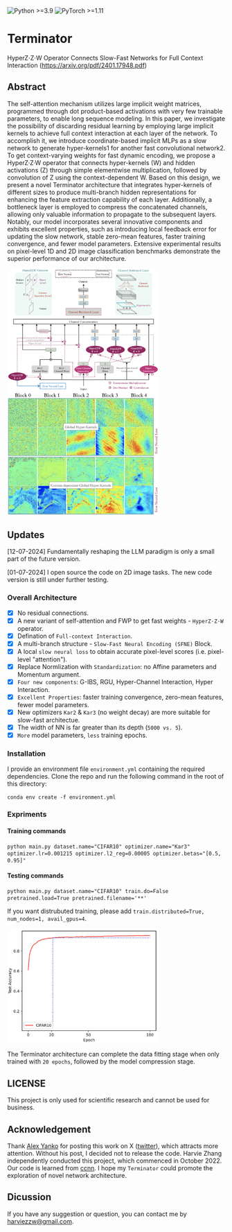 ![Python >=3.9](https://img.shields.io/badge/Python->=3.8-blue.svg)
![PyTorch >=1.11](https://img.shields.io/badge/PyTorch->=1.1-yellow.svg)


# Terminator
 
HyperZ⋅Z⋅W Operator Connects Slow-Fast Networks for Full Context Interaction (https://arxiv.org/pdf/2401.17948.pdf)


## Abstract
The self-attention mechanism utilizes large implicit weight matrices, programmed through dot product-based
activations with very few trainable parameters, to enable long sequence modeling. In this paper, we investigate the
possibility of discarding residual learning by employing large implicit kernels to achieve full context interaction at
each layer of the network. To accomplish it, we introduce coordinate-based implicit MLPs as a slow network to
generate hyper-kernels1 for another fast convolutional network2. To get context-varying weights for fast dynamic encoding, 
we propose a HyperZ·Z·W operator that connects hyper-kernels (W) and hidden activations (Z) through simple elementwise multiplication, 
followed by convolution of Z using the context-dependent W. Based on this design, we present a novel Terminator architecture that integrates
hyper-kernels of different sizes to produce multi-branch hidden representations for enhancing the feature extraction capability of each layer. 
Additionally, a bottleneck layer is employed to compress the concatenated channels, allowing only valuable information to propagate to the subsequent layers. 
Notably, our model incorporates several innovative components and exhibits excellent properties, such as introducing local feedback error for updating the slow
network, stable zero-mean features, faster training convergence, and fewer model parameters. Extensive experimental results on 
pixel-level 1D and 2D image classification benchmarks demonstrate the superior performance of our architecture.


<img src="./assets/sfne.png" width="350">                         <img src="./assets/pixel-level-score.png" width="350">


## Updates

[12-07-2024] Fundamentally reshaping the LLM paradigm is only a small part of the future version.

[01-07-2024] I open source the code on 2D image tasks. The new code version is still under further testing.


### Overall Architecture
- [x] No residual connections.
- [x] A new variant of self-attention and FWP to get fast weights - `HyperZ⋅Z⋅W` operator.
- [x] Defination of `Full-context Interaction`.
- [x] A multi-branch structure - `Slow-Fast Neural Encoding (SFNE)` Block.
- [x] A local `slow neural loss` to obtain accurate pixel-level scores (i.e. pixel-level "attention").
- [x] Replace Normlization with `Standardization`: no Affine parameters and Momentum argument.
- [x] `Four new components`: G-IBS, RGU, Hyper-Channel Interaction, Hyper Interaction.
- [x] `Excellent Properties`: faster training convergence, zero-mean features, fewer model parameters.
- [x] New optimizers `Kar2` & `Kar3` (no weight decay) are more suitable for slow-fast architectue.
- [x] The width of NN is far greater than its depth (`5000 vs. 5`).
- [x] `More` model parameters, `less` training epochs.

### Installation

I provide an environment file ``environment.yml`` containing the required dependencies. Clone the repo and run the following command in the root of this directory:
```
conda env create -f environment.yml
```

### Expriments

#### Training commands
```shell
python main.py dataset.name="CIFAR10" optimizer.name="Kar3" optimizer.lr=0.001215 optimizer.l2_reg=0.00005 optimizer.betas="[0.5, 0.95]"
```

#### Testing commands
```shell
python main.py dataset.name="CIFAR10" train.do=False pretrained.load=True pretrained.filename='**'
```

If you want distrubuted training, please add ```train.distributed=True, num_nodes=1, avail_gpus=4```.

<img src="./assets/acc_cifar10.png" width="350"> 

The Terminator architecture can complete the data fitting stage when only trained with `20 epochs`, followed by the model compression stage.


## LICENSE
This project is only used for scientific research and cannot be used for business.


## Acknowledgement
Thank [Alex Yanko](https://x.com/LeopolisDream) for posting this work on X ([twitter](https://x.com/LeopolisDream/status/1804627325583327358)), which attracts more attention. Without his post, I decided not to release the code. Harvie Zhang independently conducted this project, which commenced in October 2022. Our code is learned from [ccnn](https://github.com/david-knigge/ccnn). I hope my `Terminator` could promote the exploration of novel network architecture.


## Dicussion

If you have any suggestion or question, you can contact me by harviezzw@gmail.com.
